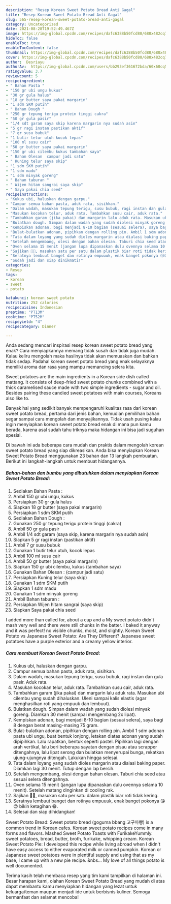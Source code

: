 ```yaml
---
description: "Resep Korean Sweet Potato Bread Anti Gagal"
title: "Resep Korean Sweet Potato Bread Anti Gagal"
slug: 565-resep-korean-sweet-potato-bread-anti-gagal
category: Uncategorized
date: 2021-08-28T19:52:49.467Z
image: https://img-global.cpcdn.com/recipes/dafc6388b50fcd80/680x482cq70/korean-sweet-potato-bread-foto-resep-utama.jpg
hideToc: false
enableToc: true
enableTocContent: false
thumbnail: https://img-global.cpcdn.com/recipes/dafc6388b50fcd80/680x482cq70/korean-sweet-potato-bread-foto-resep-utama.jpg
cover: https://img-global.cpcdn.com/recipes/dafc6388b50fcd80/680x482cq70/korean-sweet-potato-bread-foto-resep-utama.jpg
author:  Desriayu
authorAv:  https://img-global.cpcdn.com/users/bb293ef361672bda/60x60cq50/avatar.jpg
ratingvalue: 3.7
reviewcount: 5
recipeingredient:
- " Bahan Pasta "
- "150 gr ubi ungu kukus"
- "30 gr gula halus"
- "18 gr butter saya pakai margarin"
- "1 sdm SKM putih"
- " Bahan Dough "
- "250 gr tepung terigu protein tinggi cakra"
- "50 gr gula pasir"
- "1/4 sdt garam saya skip karena margarin nya sudah asin"
- "5 gr ragi instan pastikan aktif"
- "7 gr susu bubuk"
- "1 butir telur utuh kocok lepas"
- "100 ml susu cair"
- "50 gr butter saya pakai margarin"
- "150 gr ubi cilembu kukus tambahan saya"
- " Bahan Olesan  campur jadi satu"
- " Kuning telur saya skip"
- "1 sdm SKM putih"
- "1 sdm madu"
- "1 sdm minyak goreng"
- " Bahan taburan "
- " Wijen hitam sangrai saya skip"
- " Saya pakai chia seed"
recipeinstructions:
- "Kukus ubi, haluskan dengan garpu."
- "Campur semua bahan pasta, aduk rata, sisihkan."
- "Dalam wadah, masukan tepung terigu, susu bubuk, ragi instan dan gula pasir. Aduk rata."
- "Masukan kocokan telur, aduk rata. Tambahkan susu cair, aduk rata."
- "Tambahkan garam (jika pakai) dan margarin lalu aduk rata. Masukan ubi cilembu yang sudah dihaluskan. Uleni sampai kalis elastis (agar menghasilkan roti yang empuuk dan lembuut)."
- "Bulatkan dough. Simpan dalam wadah yang sudah diolesi minyak goreng. Diamkan 30 menit (sampai mengembang 2x lipat)."
- "Kempiskan adonan, bagi menjadi 8-10 bagian (sesuai selera), saya bagi 8 dengan berat masing-masing 75 gram."
- "Bulat-bulatkan adonan, pipihkan dengan rolling pin. Ambil 1 sdm adonan pasta ubi ungu, buat bentuk lonjong, letakan diatas adonan yang sudah dipipihkan. Lalu rapatkan, bentuk seperti pastel. Pipihkan lagi dengan arah vertikal, lalu beri beberapa sayatan dengan pisau atau scrapper ditengahnya, lalu lipat serong dan bulatkan menyerupai bunga, rekatkan ujung-ujungnya ditengah. Lakukan hingga selesai."
- "Tata dalam loyang yang sudah dioles margarin atau dialasi baking paper. Diamkan lagi 30 menit. Tutup dengan lap bersih."
- "Setelah mengembang, olesi dengan bahan olesan. Taburi chia seed atau sesuai selera ditengahnya."
- "Oven selama 15 menit (jangan lupa dipanaskan dulu ovennya selama 10 menit). Setelah matang dinginkan di cooling rak."
- "Sajikan 🤗😍, masukan satu per satu dalam plastik biar roti tidak kering."
- "Seratnya lembuut banget dan rotinya empuuuk, enak banget pokonya 😘😍 bikin ketagihan 😁."
- "Sudah jadi dan siap dinikmati!"
categories:
- Resep
tags:
- korean
- sweet
- potato

katakunci: korean sweet potato 
nutrition: 252 calories
recipecuisine: Indonesian
preptime: "PT13M"
cooktime: "PT52M"
recipeyield: "4"
recipecategory: Dinner

---
```



Anda sedang mencari inspirasi resep korean sweet potato bread yang enak? Cara menyiapkannya memang tidak susah dan tidak juga mudah. Kalau keliru mengolah maka hasilnya tidak akan memuaskan dan bahkan tidak sedap. Padahal korean sweet potato bread yang enak selayaknya memiliki aroma dan rasa yang mampu memancing selera kita.


Sweet potatoes are the main ingredients in a Korean side dish called mattang. It consists of deep-fried sweet potato chunks combined with a thick caramelised sauce made with two simple ingredients - sugar and oil. Besides pairing these candied sweet potatoes with main courses, Koreans also like to.

Banyak hal yang sedikit banyak mempengaruhi kualitas rasa dari korean sweet potato bread, pertama dari jenis bahan, kemudian pemilihan bahan segar sampai cara mengolah dan menyajikannya. Tidak usah pusing kalau ingin menyiapkan korean sweet potato bread enak di mana pun kamu berada, karena asal sudah tahu triknya maka hidangan ini bisa jadi suguhan spesial.


Di bawah ini ada beberapa cara mudah dan praktis dalam mengolah korean sweet potato bread yang siap dikreasikan. Anda bisa menyiapkan Korean Sweet Potato Bread menggunakan 23 bahan dan 13 langkah pembuatan. Berikut ini langkah-langkah untuk membuat hidangannya.

<!--inarticleads1-->

##### Bahan-bahan dan bumbu yang dibutuhkan dalam menyiapkan Korean Sweet Potato Bread:

1. Sediakan  Bahan Pasta :
1. Ambil 150 gr ubi ungu, kukus
1. Persiapkan 30 gr gula halus
1. Siapkan 18 gr butter (saya pakai margarin)
1. Persiapkan 1 sdm SKM putih
1. Sediakan  Bahan Dough :
1. Gunakan 250 gr tepung terigu protein tinggi (cakra)
1. Ambil 50 gr gula pasir
1. Ambil 1/4 sdt garam (saya skip, karena margarin nya sudah asin)
1. Siapkan 5 gr ragi instan (pastikan aktif)
1. Ambil 7 gr susu bubuk
1. Gunakan 1 butir telur utuh, kocok lepas
1. Ambil 100 ml susu cair
1. Ambil 50 gr butter (saya pakai margarin)
1. Siapkan 150 gr ubi cilembu, kukus (tambahan saya)
1. Gunakan  Bahan Olesan : (campur jadi satu)
1. Persiapkan  Kuning telur (saya skip)
1. Gunakan 1 sdm SKM putih
1. Siapkan 1 sdm madu
1. Gunakan 1 sdm minyak goreng
1. Ambil  Bahan taburan :
1. Persiapkan  Wijen hitam sangrai (saya skip)
1. Siapkan  Saya pakai chia seed


I added more than called for, about a cup and a My sweet potato didn&#39;t mash very well and there were still chunks in the batter. I baked it anyway and it was perfect! no visible chunks, moist, and slightly. Korean Sweet Potato vs Japanese Sweet Potato: Are They Different? Japanese sweet potatoes have a purple exterior and a creamy yellow interior. 

<!--inarticleads2-->

##### Cara membuat Korean Sweet Potato Bread:

1. Kukus ubi, haluskan dengan garpu.
1. Campur semua bahan pasta, aduk rata, sisihkan.
1. Dalam wadah, masukan tepung terigu, susu bubuk, ragi instan dan gula pasir. Aduk rata.
1. Masukan kocokan telur, aduk rata. Tambahkan susu cair, aduk rata.
1. Tambahkan garam (jika pakai) dan margarin lalu aduk rata. Masukan ubi cilembu yang sudah dihaluskan. Uleni sampai kalis elastis (agar menghasilkan roti yang empuuk dan lembuut).
1. Bulatkan dough. Simpan dalam wadah yang sudah diolesi minyak goreng. Diamkan 30 menit (sampai mengembang 2x lipat).
1. Kempiskan adonan, bagi menjadi 8-10 bagian (sesuai selera), saya bagi 8 dengan berat masing-masing 75 gram.
1. Bulat-bulatkan adonan, pipihkan dengan rolling pin. Ambil 1 sdm adonan pasta ubi ungu, buat bentuk lonjong, letakan diatas adonan yang sudah dipipihkan. Lalu rapatkan, bentuk seperti pastel. Pipihkan lagi dengan arah vertikal, lalu beri beberapa sayatan dengan pisau atau scrapper ditengahnya, lalu lipat serong dan bulatkan menyerupai bunga, rekatkan ujung-ujungnya ditengah. Lakukan hingga selesai.
1. Tata dalam loyang yang sudah dioles margarin atau dialasi baking paper. Diamkan lagi 30 menit. Tutup dengan lap bersih.
1. Setelah mengembang, olesi dengan bahan olesan. Taburi chia seed atau sesuai selera ditengahnya.
1. Oven selama 15 menit (jangan lupa dipanaskan dulu ovennya selama 10 menit). Setelah matang dinginkan di cooling rak.
1. Sajikan 🤗😍, masukan satu per satu dalam plastik biar roti tidak kering.
1. Seratnya lembuut banget dan rotinya empuuuk, enak banget pokonya 😘😍 bikin ketagihan 😁.
1. Selesai dan siap dihidangkan!

Sweet Potato Bread: Sweet potato bread (goguma bbang 고구마빵) is a common trend in Korean cafes. Korean sweet potato recipes come in many forms and flavors. Mashed Sweet Potato Toasts with FurikakeYummly. sweet potatoes, bread, butter, broth, furikake, whipping cream. Korean Sweet Potato Pie: I developed this recipe while living abroad when I didn&#39;t have easy access to either evaporated milk or canned pumpkin. Korean or Japanese sweet potatoes were in plentiful supply and using that as my base, I came up with a new pie recipe. &amp;nbs… My love of all things potato is well documented. 

Terima kasih telah membaca resep yang tim kami tampilkan di halaman ini. Besar harapan kami, olahan Korean Sweet Potato Bread yang mudah di atas dapat membantu kamu menyiapkan hidangan yang lezat untuk keluarga/teman maupun menjadi ide untuk berbisnis kuliner. Semoga bermanfaat dan selamat mencoba!
